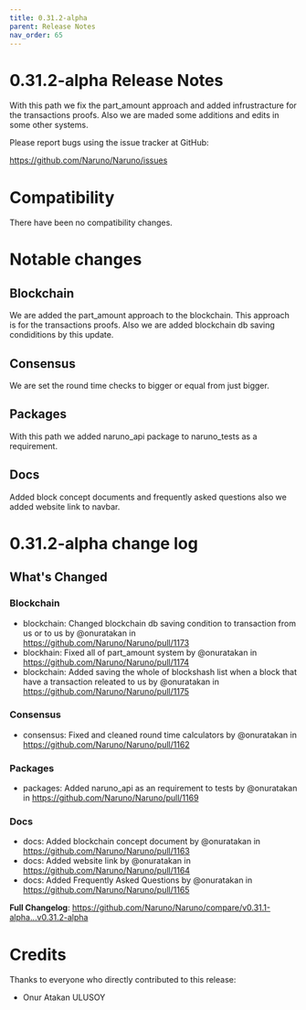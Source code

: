 ```yaml
---
title: 0.31.2-alpha
parent: Release Notes
nav_order: 65
---
```


# 0.31.2-alpha Release Notes

With this path we fix the part_amount approach and added infrustracture for the transactions proofs. Also we are maded some additions and edits in some other systems.

Please report bugs using the issue tracker at GitHub:

<https://github.com/Naruno/Naruno/issues>

# Compatibility

There have been no compatibility changes.

# Notable changes

## Blockchain
We are added the part_amount approach to the blockchain. This approach is for the transactions proofs. Also we are added blockchain db saving condiditions by this update.

## Consensus
We are set the round time checks to bigger or equal from just bigger.

## Packages
With this path we added naruno_api package to naruno_tests as a requirement.

## Docs

Added block concept documents and frequently asked questions also we added website link to navbar.

# 0.31.2-alpha change log

<!-- Release notes generated using configuration in .github/release.yml at master -->

## What's Changed
### Blockchain
* blockchain: Changed blockchain db saving condition to transaction from us or to us by @onuratakan in https://github.com/Naruno/Naruno/pull/1173
* blockhain: Fixed all of part_amount system by @onuratakan in https://github.com/Naruno/Naruno/pull/1174
* blockchain: Added saving the whole of blockshash list when a block that have a transaction releated to us by @onuratakan in https://github.com/Naruno/Naruno/pull/1175
### Consensus
* consensus: Fixed and cleaned round time calculators by @onuratakan in https://github.com/Naruno/Naruno/pull/1162
### Packages
* packages: Added naruno_api as an requirement to tests by @onuratakan in https://github.com/Naruno/Naruno/pull/1169
### Docs
* docs: Added blockchain concept document by @onuratakan in https://github.com/Naruno/Naruno/pull/1163
* docs: Added website link by @onuratakan in https://github.com/Naruno/Naruno/pull/1164
* docs: Added Frequently Asked Questions by @onuratakan in https://github.com/Naruno/Naruno/pull/1165


**Full Changelog**: https://github.com/Naruno/Naruno/compare/v0.31.1-alpha...v0.31.2-alpha


# Credits

Thanks to everyone who directly contributed to this release:

- Onur Atakan ULUSOY
